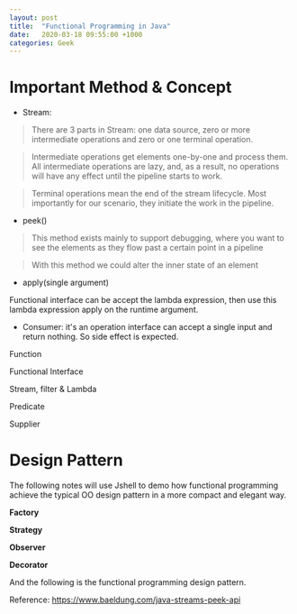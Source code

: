```yaml
---
layout: post
title:  "Functional Programming in Java"
date:   2020-03-18 09:55:00 +1000
categories: Geek
---
```


Important Method & Concept
=================

- Stream:

> There are 3 parts in Stream: one data source, zero or more intermediate operations and zero or one terminal operation.

> Intermediate operations get elements one-by-one and process them. All intermediate operations are lazy, and, as a result, no operations will have any effect until the pipeline starts to work.

>Terminal operations mean the end of the stream lifecycle. Most importantly for our scenario, they initiate the work in the pipeline.


- peek()
> This method exists mainly to support debugging, where you want to see the elements as they flow past a certain point in a pipeline 

> With this method we could alter the inner state of an element

- apply(single argument)

Functional interface can be accept the lambda expression, then use this lambda expression apply on the runtime argument.

- Consumer: it's an operation interface can accept a single input and return nothing. So side effect is expected.

Function

Functional Interface

Stream, filter & Lambda

Predicate

Supplier

Design Pattern
==============

The following notes will use Jshell to demo how functional programming achieve the typical OO design pattern in a more compact and elegant way. 

**Factory**

**Strategy**

**Observer**

**Decorator**

And the following is the functional programming design pattern.

Reference: https://www.baeldung.com/java-streams-peek-api


